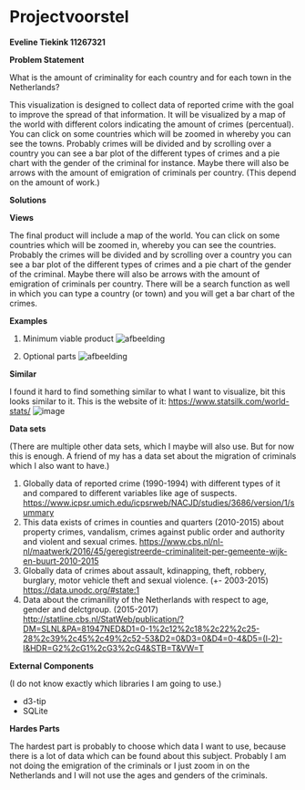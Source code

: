 # Projectvoorstel

__Eveline Tiekink		11267321__

**Problem Statement**

What is the amount of criminality for each country and for each town in the Netherlands?

This visualization is designed to collect data of reported crime with the goal to improve the spread of that information. It will be visualized by a map of the world with different colors indicating the amount of crimes (percentual). You can click on some countries which will be zoomed in whereby you can see the towns. Probably crimes will be divided and by scrolling over a country you can see a bar plot of the different types of crimes and a pie chart with the gender of the criminal for instance. Maybe there will also be arrows with the amount of emigration of criminals per country. (This depend on the amount of work.)

**Solutions**

__Views__

The final product will include a map of the world. You can click on some countries which will be zoomed in, whereby you can see the countries. Probably the crimes will be divided and by scrolling over a country you can see a bar plot of the different types of crimes and a pie chart of the gender of the criminal. Maybe there will also be arrows with the amount of emigration of criminals per country.
There will be a search function as well in which you can type a country (or town) and you will get a bar chart of the crimes.

__Examples__

1. Minimum viable product
![afbeelding](https://user-images.githubusercontent.com/43990565/50770242-e5b0d600-1286-11e9-8777-69302b85374f.png)

2. Optional parts
![afbeelding](https://user-images.githubusercontent.com/43990565/50770310-21e43680-1287-11e9-9a6e-6ed1d048b0d9.png)

__Similar__

I found it hard to find something similar to what I want to visualize, bit this looks similar to it.
This is the website of it: https://www.statsilk.com/world-stats/
![image](https://user-images.githubusercontent.com/43990565/48984633-55ffff80-f0fe-11e8-8b29-8b42dbd52b53.png)


__Data sets__

(There are multiple other data sets, which I maybe will also use. But for now this is enough. A friend of my has a data set about the migration of criminals which I also want to have.)
1. Globally data of reported crime (1990-1994) with different types of it and compared to different variables like age of suspects. 
https://www.icpsr.umich.edu/icpsrweb/NACJD/studies/3686/version/1/summary
2. This data exists of crimes in counties and quarters (2010-2015) about property crimes, vandalism, crimes against public order and authority and violent and sexual crimes.
https://www.cbs.nl/nl-nl/maatwerk/2016/45/geregistreerde-criminaliteit-per-gemeente-wijk-en-buurt-2010-2015
3. Globally data of crimes about assault, kdinapping, theft, robbery, burglary, motor vehicle theft and sexual violence. (+- 2003-2015)
https://data.unodc.org/#state:1
4. Data about the crimanility of the Netherlands with respect to age, gender and delctgroup. (2015-2017) 
http://statline.cbs.nl/StatWeb/publication/?DM=SLNL&PA=81947NED&D1=0-1%2c12%2c18%2c22%2c25-28%2c39%2c45%2c49%2c52-53&D2=0&D3=0&D4=0-4&D5=(l-2)-l&HDR=G2%2cG1%2cG3%2cG4&STB=T&VW=T

__External Components__

(I do not know exactly which libraries I am going to use.)
* d3-tip 
* SQLite

__Hardes Parts__

The hardest part is probably to choose which data I want to use, because there is a lot of data which can be found about this subject. Probably I am not doing the emigration of the criminals or I just zoom in on the Netherlands and I will not use the ages and genders of the criminals.

